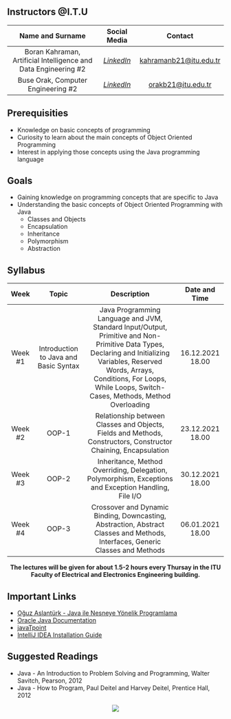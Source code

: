 ## Instructors @I.T.U

| Name and Surname | Social Media | Contact |
|:--:|:--:|:--:|
| Boran Kahraman, Artificial Intelligence and Data Engineering #2 | [*LinkedIn*](https://www.linkedin.com/in/boran-kahraman-41670b225/) | kahramanb21@itu.edu.tr |
| Buse Orak, Computer Engineering #2 | [*LinkedIn*](https://www.linkedin.com/in/buseorak/) | orakb21@itu.edu.tr |

## Prerequisities
* Knowledge on basic concepts of programming
* Curiosity to learn about the main concepts of Object Oriented Programming
* Interest in applying those concepts using the Java programming language

## Goals

* Gaining knowledge on programming concepts that are specific to Java
* Understanding the basic concepts of Object Oriented Programming with Java
    * Classes and Objects
    * Encapsulation
    * Inheritance
    * Polymorphism
    * Abstraction

## Syllabus

| Week | Topic | Description | Date and Time |
| :------------: | :------------: | :------------: | :------------: |
| Week #1 | Introduction to Java and Basic Syntax | Java Programming Language and JVM, Standard Input/Output, Primitive and Non-Primitive Data Types, Declaring and Initializing Variables, Reserved Words, Arrays, Conditions, For Loops, While Loops, Switch-Cases, Methods, Method Overloading | 16.12.2021 18.00 |
| Week #2 |  OOP-1 | Relationship between Classes and Objects, Fields and Methods, Constructors, Constructor Chaining, Encapsulation | 23.12.2021 18.00 |
| Week #3 | OOP-2 | Inheritance, Method Overriding, Delegation, Polymorphism, Exceptions and Exception Handling, File I/O | 30.12.2021 18.00 |
| Week #4 | OOP-3 | Crossover and Dynamic Binding, Downcasting, Abstraction, Abstract Classes and Methods, Interfaces, Generic Classes and Methods | 06.01.2021 18.00 |

<p align="center"><b>The lectures will be given for about 1.5-2 hours every Thursay in the ITU Faculty of Electrical and Electronics Engineering building.</b></p>

## Important Links

* [Oğuz Aslantürk - Java ile Nesneye Yönelik Programlama](https://web.cs.hacettepe.edu.tr/~bbm102/misc/java_notes_by_oa.pdf)
* [Oracle Java Documentation](https://docs.oracle.com/javase/tutorial/)
* [javaTpoint](https://www.javatpoint.com/java-tutorial)
* [IntelliJ IDEA Installation Guide](https://www.jetbrains.com/help/idea/installation-guide.html#standalone)

## Suggested Readings

* Java - An Introduction to Problem Solving and Programming, Walter Savitch, Pearson, 2012
* Java - How to Program, Paul Deitel and Harvey Deitel, Prentice Hall, 2012

<p align="center">
  <a href="//ituacm.com" target="_blank">
    <img src="https://ituacm.com/wp-content/uploads/2017/08/itu-logo.png">
  </a>
</p>
